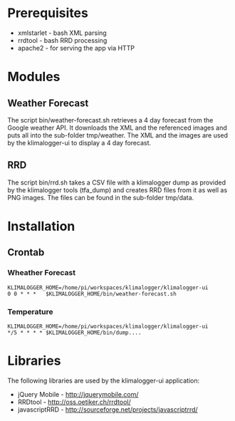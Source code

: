 # Prerequisites
* xmlstarlet - bash XML parsing
* rrdtool - bash RRD  processing
* apache2 - for serving the app via HTTP

# Modules
## Weather Forecast
The script bin/weather-forecast.sh retrieves a 4 day forecast from the Google
weather API. It downloads the XML and the referenced images and puts all into
the sub-folder tmp/weather. The XML and the images are used by the
klimalogger-ui to display a 4 day forecast.

## RRD
The script bin/rrd.sh takes a CSV file with a klimalogger dump as provided
by the klimalogger tools (tfa_dump) and creates RRD files from it as well as
PNG images. The files can be found in the sub-folder tmp/data.

# Installation
## Crontab

### Wheather Forecast
	KLIMALOGGER_HOME=/home/pi/workspaces/klimalogger/klimalogger-ui
	0 0 * * *   $KLIMALOGGER_HOME/bin/weather-forecast.sh

### Temperature
	KLIMALOGGER_HOME=/home/pi/workspaces/klimalogger/klimalogger-ui
	*/5 * * * * $KLIMALOGGER_HOME/bin/dump....

# Libraries
The following libraries are used by the klimalogger-ui application:
* jQuery Mobile - http://jquerymobile.com/
* RRDtool - http://oss.oetiker.ch/rrdtool/
* javascriptRRD - http://sourceforge.net/projects/javascriptrrd/

